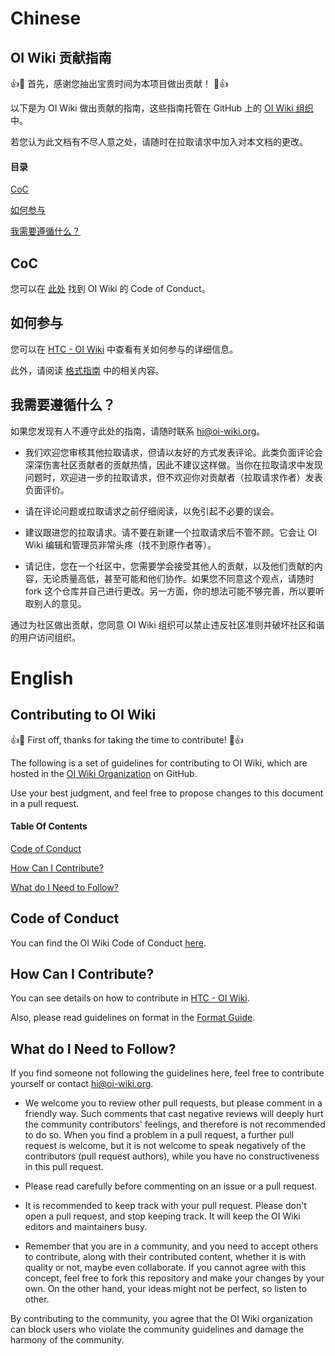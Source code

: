 # Chinese
## OI Wiki 贡献指南

:+1::tada: 首先，感谢您抽出宝贵时间为本项目做出贡献！ :tada::+1:

以下是为 OI Wiki 做出贡献的指南，这些指南托管在 GitHub 上的 [OI Wiki 组织](https://github.com/oi-wiki/) 中。

若您认为此文档有不尽人意之处，请随时在拉取请求中加入对本文档的更改。

#### 目录

[CoC](#CoC)

[如何参与](#如何参与)

[我需要遵循什么？](#我需要遵循什么)

## CoC

您可以在 [此处](CODE_OF_CONDUCT.md) 找到 OI Wiki 的 Code of Conduct。

## 如何参与

您可以在 [HTC - OI Wiki](https://oi-wiki.org/intro/htc/) 中查看有关如何参与的详细信息。

此外，请阅读 [格式指南](https://oi-wiki.org/intro/format/) 中的相关内容。

## 我需要遵循什么？

如果您发现有人不遵守此处的指南，请随时联系 [hi@oi-wiki.org](mailto:hi@oi-wiki.org)。

+ 我们欢迎您审核其他拉取请求，但请以友好的方式发表评论。此类负面评论会深深伤害社区贡献者的贡献热情，因此不建议这样做。当你在拉取请求中发现问题时，欢迎进一步的拉取请求，但不欢迎你对贡献者（拉取请求作者）发表负面评价。

+ 请在评论问题或拉取请求之前仔细阅读，以免引起不必要的误会。

+ 建议跟进您的拉取请求。请不要在新建一个拉取请求后不管不顾。它会让 OI Wiki 编辑和管理员非常头疼（找不到原作者等）。

+ 请记住，您在一个社区中，您需要学会接受其他人的贡献，以及他们贡献的内容，无论质量高低，甚至可能和他们协作。如果您不同意这个观点，请随时 fork 这个仓库并自己进行更改。另一方面，你的想法可能不够完善，所以要听取别人的意见。

通过为社区做出贡献，您同意 OI Wiki 组织可以禁止违反社区准则并破坏社区和谐的用户访问组织。

# English
## Contributing to OI Wiki

:+1::tada: First off, thanks for taking the time to contribute! :tada::+1:

The following is a set of guidelines for contributing to OI Wiki, which are hosted in the [OI Wiki Organization](https://github.com/oi-wiki/) on GitHub. 

Use your best judgment, and feel free to propose changes to this document in a pull request.

#### Table Of Contents

[Code of Conduct](#code-of-conduct)

[How Can I Contribute?](#how-can-i-contribute)

[What do I Need to Follow?](#what-do-i-need-to-follow)

## Code of Conduct

You can find the OI Wiki Code of Conduct [here](CODE_OF_CONDUCT.md).

## How Can I Contribute?

You can see details on how to contribute in [HTC - OI Wiki](https://oi-wiki.org/intro/htc/).

Also, please read guidelines on format in the [Format Guide](https://oi-wiki.org/intro/format/).

## What do I Need to Follow?

If you find someone not following the guidelines here, feel free to contribute yourself or contact [hi@oi-wiki.org](mailto:hi@oi-wiki.org).

+ We welcome you to review other pull requests, but please comment in a friendly way. Such comments that cast negative reviews will deeply hurt the community contributors' feelings, and therefore is not recommended to do so. When you find a problem in a pull request, a further pull request is welcome, but it is not welcome to speak negatively of the contributors (pull request authors), while you have no constructiveness in this pull request.

+ Please read carefully before commenting on an issue or a pull request.

+ It is recommended to keep track with your pull request. Please don't open a pull request, and stop keeping track. It will keep the OI Wiki editors and maintainers busy.

+ Remember that you are in a community, and you need to accept others to contribute, along with their contributed content, whether it is with quality or not, maybe even collaborate. If you cannot agree with this concept, feel free to fork this repository and make your changes by your own. On the other hand, your ideas might not be perfect, so listen to other.

By contributing to the community, you agree that the OI Wiki organization can block users who violate the community guidelines and damage the harmony of the community.
